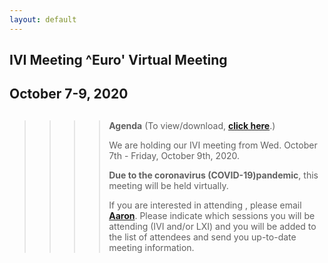 ```yaml
---
layout: default
---
```

<div id="rightCol0">

<div data-align="center">

## IVI Meeting ^Euro' Virtual Meeting

## October 7-9, 2020

</div>

> > > > ##
> > > >
> > > > **Agenda** (To view/download, **[click here](Oct%202020%20Agenda%20-%20IVI.pdf)**.)
> > > >
> > > > We are holding our IVI meeting from Wed. October 7th - Friday,
> > > > October 9th, 2020.
> > > >
> > > > **Due to the coronavirus (COVID-19)pandemic**, this meeting will
> > > > be held virtually.
> > > >
> > > > If you are interested in attending , please email
> > > > [**Aaron**](mailto:ExecDir@LXIStandard.org). Please indicate
> > > > which sessions you will be attending (IVI and/or LXI) and you
> > > > will be added to the list of attendees and send you up-to-date
> > > > meeting information.
> > >
> > > > >

####

>
>
> > ###
> >
> > >

> >

####

####

####

</div>

